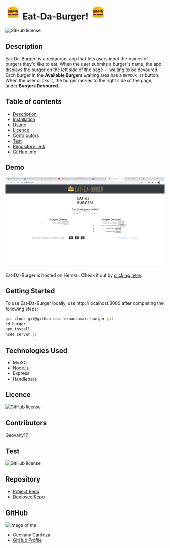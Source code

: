 # ![icon](public/assets/img/icons-hamburger.png) Eat-Da-Burger! ![icon](public/assets/img/icons-hamburger.png)

![GitHub license](https://img.shields.io/badge/license-MIT-blue.svg)

## Description

Eat-Da-Burger! is a restaurant app that lets users input the names of burgers they'd like to eat. When the user submits a burger's name, the app displays the burger on the left side of the page -- waiting to be devoured. Each burger in the **Available Burgers** waiting area has a `DEVOUR IT` button. When the user clicks it, the burger moves to the right side of the page, under **Burgers Devoured**.

## Table of contents

- [Description](#Description)
- [Installation](#Installation)
- [Usage](#Usage)
- [Licence](#Licence)
- [Contributors](#Contributors)
- [Test](#Test)
- [Repository Link](#Repository)
- [GitHub Info](#GitHub)

## Demo

![burger-app](public/assets/img/burger-img.png)

Eat-Da-Burger is hosted on Heroku. Check it out by [clicking here]().

## Getting Started

To use Eat-Da-Burger locally, use http://localhost:3000 after completing the following steps:

```js
git clone git@github.com:fernandamarr/burger.git
cd burger
npm install
node server.js
```

## Technologies Used

- MySQL
- Node.js
- Express
- Handlebars

## Licence

![GitHub license](https://img.shields.io/badge/license-MIT-blue.svg)

## Contributors

Geovany17

## Test

![GitHub license](https://img.shields.io/badge/test-100%25-success)

## Repository

- [Project Repo](https://github.com/Geovany17/Eat_Da_Burger)
- [Deployed Repo]()

## GitHub

![Image of me](https://avatars2.githubusercontent.com/u/25460090?s=400&u=951d128f9dd08e8e44d2c32812736a3ba3b4ecfa&v=47)

- Geovany Cardoza
- [GitHub Profile](https://github.com/Geovany17)
